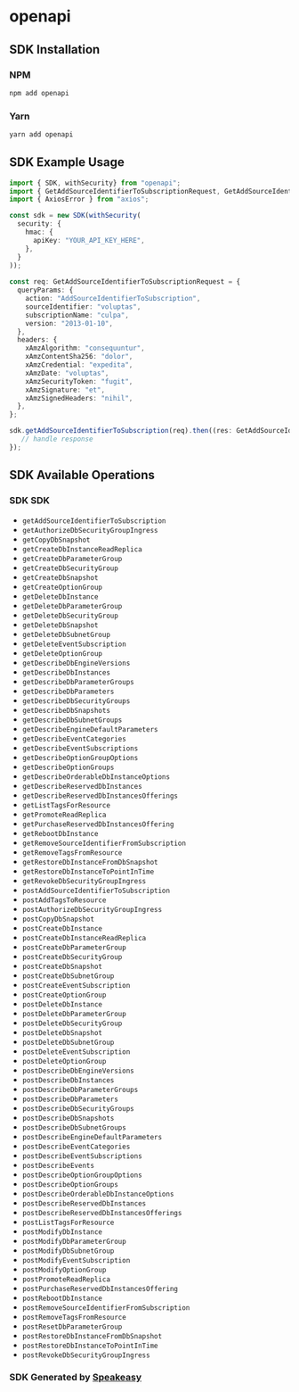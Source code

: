 # openapi

<!-- Start SDK Installation -->
## SDK Installation

### NPM

```bash
npm add openapi
```

### Yarn

```bash
yarn add openapi
```
<!-- End SDK Installation -->

## SDK Example Usage
<!-- Start SDK Example Usage -->
```typescript
import { SDK, withSecurity} from "openapi";
import { GetAddSourceIdentifierToSubscriptionRequest, GetAddSourceIdentifierToSubscriptionResponse } from "openapi/src/sdk/models/operations";
import { AxiosError } from "axios";

const sdk = new SDK(withSecurity(
  security: {
    hmac: {
      apiKey: "YOUR_API_KEY_HERE",
    },
  }
));
    
const req: GetAddSourceIdentifierToSubscriptionRequest = {
  queryParams: {
    action: "AddSourceIdentifierToSubscription",
    sourceIdentifier: "voluptas",
    subscriptionName: "culpa",
    version: "2013-01-10",
  },
  headers: {
    xAmzAlgorithm: "consequuntur",
    xAmzContentSha256: "dolor",
    xAmzCredential: "expedita",
    xAmzDate: "voluptas",
    xAmzSecurityToken: "fugit",
    xAmzSignature: "et",
    xAmzSignedHeaders: "nihil",
  },
};

sdk.getAddSourceIdentifierToSubscription(req).then((res: GetAddSourceIdentifierToSubscriptionResponse | AxiosError) => {
   // handle response
});
```
<!-- End SDK Example Usage -->

<!-- Start SDK Available Operations -->
## SDK Available Operations

### SDK SDK

* `getAddSourceIdentifierToSubscription`
* `getAuthorizeDbSecurityGroupIngress`
* `getCopyDbSnapshot`
* `getCreateDbInstanceReadReplica`
* `getCreateDbParameterGroup`
* `getCreateDbSecurityGroup`
* `getCreateDbSnapshot`
* `getCreateOptionGroup`
* `getDeleteDbInstance`
* `getDeleteDbParameterGroup`
* `getDeleteDbSecurityGroup`
* `getDeleteDbSnapshot`
* `getDeleteDbSubnetGroup`
* `getDeleteEventSubscription`
* `getDeleteOptionGroup`
* `getDescribeDbEngineVersions`
* `getDescribeDbInstances`
* `getDescribeDbParameterGroups`
* `getDescribeDbParameters`
* `getDescribeDbSecurityGroups`
* `getDescribeDbSnapshots`
* `getDescribeDbSubnetGroups`
* `getDescribeEngineDefaultParameters`
* `getDescribeEventCategories`
* `getDescribeEventSubscriptions`
* `getDescribeOptionGroupOptions`
* `getDescribeOptionGroups`
* `getDescribeOrderableDbInstanceOptions`
* `getDescribeReservedDbInstances`
* `getDescribeReservedDbInstancesOfferings`
* `getListTagsForResource`
* `getPromoteReadReplica`
* `getPurchaseReservedDbInstancesOffering`
* `getRebootDbInstance`
* `getRemoveSourceIdentifierFromSubscription`
* `getRemoveTagsFromResource`
* `getRestoreDbInstanceFromDbSnapshot`
* `getRestoreDbInstanceToPointInTime`
* `getRevokeDbSecurityGroupIngress`
* `postAddSourceIdentifierToSubscription`
* `postAddTagsToResource`
* `postAuthorizeDbSecurityGroupIngress`
* `postCopyDbSnapshot`
* `postCreateDbInstance`
* `postCreateDbInstanceReadReplica`
* `postCreateDbParameterGroup`
* `postCreateDbSecurityGroup`
* `postCreateDbSnapshot`
* `postCreateDbSubnetGroup`
* `postCreateEventSubscription`
* `postCreateOptionGroup`
* `postDeleteDbInstance`
* `postDeleteDbParameterGroup`
* `postDeleteDbSecurityGroup`
* `postDeleteDbSnapshot`
* `postDeleteDbSubnetGroup`
* `postDeleteEventSubscription`
* `postDeleteOptionGroup`
* `postDescribeDbEngineVersions`
* `postDescribeDbInstances`
* `postDescribeDbParameterGroups`
* `postDescribeDbParameters`
* `postDescribeDbSecurityGroups`
* `postDescribeDbSnapshots`
* `postDescribeDbSubnetGroups`
* `postDescribeEngineDefaultParameters`
* `postDescribeEventCategories`
* `postDescribeEventSubscriptions`
* `postDescribeEvents`
* `postDescribeOptionGroupOptions`
* `postDescribeOptionGroups`
* `postDescribeOrderableDbInstanceOptions`
* `postDescribeReservedDbInstances`
* `postDescribeReservedDbInstancesOfferings`
* `postListTagsForResource`
* `postModifyDbInstance`
* `postModifyDbParameterGroup`
* `postModifyDbSubnetGroup`
* `postModifyEventSubscription`
* `postModifyOptionGroup`
* `postPromoteReadReplica`
* `postPurchaseReservedDbInstancesOffering`
* `postRebootDbInstance`
* `postRemoveSourceIdentifierFromSubscription`
* `postRemoveTagsFromResource`
* `postResetDbParameterGroup`
* `postRestoreDbInstanceFromDbSnapshot`
* `postRestoreDbInstanceToPointInTime`
* `postRevokeDbSecurityGroupIngress`

<!-- End SDK Available Operations -->

### SDK Generated by [Speakeasy](https://docs.speakeasyapi.dev/docs/using-speakeasy/client-sdks)
